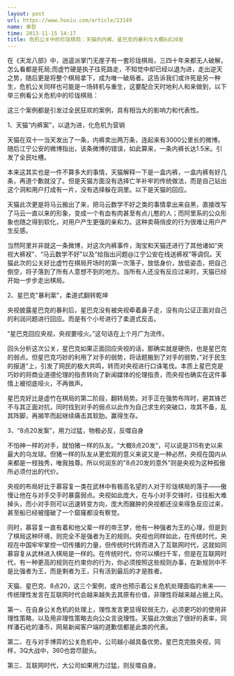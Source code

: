 ```yaml
---
layout: post
url: https://www.huxiu.com/article/23149
name: 承哲
time: 2013-11-15 14:17
title: 危机公关中的珍珑棋局：天猫的内裤、星巴克的暴利与大概8点20发
---
```

在《天龙八部》中，逍遥派掌门无崖子有一套珍珑棋局，三四十年来都无人破解，怎么看都是死局;而虚竹硬是执子往死路走，不知觉中却已经以退为进，走出逆天之势，随后更是将整个棋局拿下，成为唯一破局者。这告诉我们或许死是另一种生，危机公关同样也可能是一场转机与重生，这要配合天时地利人和来做到，以下举三例看公关危机中的珍珑棋局：

这三个案例都是引发过全民狂欢的案例，具有相当大的影响力和代表性。

1、天猫“内裤案”，以退为进，化危机为营销

天猫在双十一当天发出了一条，内裤卖出两万条，连起来有3000公里长的微博。随后江宁公安的微博指出，该条微博的错误，如此算来，一条内裤长达1.5米。引发了全民吐槽。

本来这其实也是一件不算多大的事情，天猫解释一下是一盒内裤，一盒内裤有好几条，再道个歉就没了。但是天猫方面没有选择亡羊补牢的传统做法，而是自己钻出这个洞和用户打成有一片，没有选择躲在洞里。以下是天猫的回应。

天猫此次更是将马云搬出了来，把马云数学不好之类的事情拿出来自黑，直接改写了马云一直以来的形象，变成一个有血有肉甚至有点儿憨的人；而阿里系的公众形象也随之得到软化，对用户产生更强的亲和力。这种卖萌俏皮的行为很难让用户产生反感。

当然阿里并非就这一条微博，对这次内裤事件，淘宝和天猫还进行了其他诸如“央视大裤衩”、“马云数学不好”以及“给指出问题@江宁公安在线送裤衩”等调侃。天猫此次的公关好比虚竹在棋局开场时的第一次落子，放低身价，放低姿态，把自己倒空，将子落到了所有人意想不到的地方。当所有人还没有反应过来时，天猫已经开始一步步走出棋局。

2、星巴克"暴利案"，柔道式翻转乾坤

央视披露星巴克的暴利后，星巴克没有被央视牵着鼻子走，没有向公证正面对自己的利润问题进行回应。而是有个小号进行了柔道式反击。

“星巴克回应央视，央视要哑火。”这句话在上个月广为流传。

回头分析这次公关，星巴克如果正面回应央视的话，那确实就是硬伤，也是星巴克的弱点。但星巴克巧妙的利用了对手的弱势，将话题搬到了对手的弱势，”对于民生的报道“上，引发了网民的极大共鸣，转而对央视进行口诛笔伐。本质上星巴克是巧妙的将商业道德伦理的指责转向了新闻媒体的伦理指责，而央视也确实在这件事情上被彻底哑火，不再做声。

星巴克好比是虚竹在棋局的第二阶段，翻转局势。对手正在强势布阵时，避其锋芒不与其正面对抗，同时找到对手的弱点以此作为自己求生的突破口，攻其不备，乱其阵脚，再揭竿而起继续痛击其软肋。赢得生存。

3、“8点20发案”，用力过猛，物极必反，反噬自身

不怕神一样的对手，就怕猪一样的队友。“大概8点20发”，可以说是315有史以来最大的乌龙球。但猪一样的队友从更宏观的意义来说又是一种必然，央视在国内从来都是一枝独秀，唯我独尊。所以何润东的"8点20发的意外"则是央视为这种孤傲所必须付出的代价。

央视的布局好比于慕容复一类在武林中有极高名望的人对于珍珑棋局的落子——傲慢让他在与对手交手时暴露弱点。央视如此庞大，在与小对手交锋时，往往船大难掉头，而小对手则可以迅速转变方向，庞大而臃肿的央视都还没来得急反应过来，甚至船已经被撞破了一个窟窿都没有察觉。

同时，慕容复一直有着和他父辈一样的帝王梦，他有一种强者为王的心理，但是到了棋局这种环境，则完全不是强者为王的规则。央视也同样如此，在传统时代，央视在中国牢牢掌控一切传播的力量，但传统时代转而进入了互联网时代，这就如同慕容复从武林进入棋局是一样的。在传统时代，你可以横扫千军，但是在互联网时代，有一种更高的规则在约束你的行为，你必须按照这些规则办事，在新规则中不是比强者为王，而是剩者为王，只有活到最后的才是胜者。

天猫、星巴克、8点20，这三个案例，或许也预示着公关危机处理面临的未来——传统理性发言在互联网时代会越来越失去其原有价值，非理性将越来越占据上风。

第一、在自身公关危机的处理上，理性发言更显得软弱无力，必须更巧妙的使用非理性策略，以及用非理性策略去向公众言说理性。天猫此次做出了很好的表率，同样潘石屹的潘币，网易新闻客户端的道歉信都是此类的代表。

第二、在与对手博弈的公关危机中，公司越小越具备优势。星巴克完胜央视，同样，3Q大战中，360也尝尽甜头。

第三、互联网时代，大公司如果用力过猛，则反噬自身。

